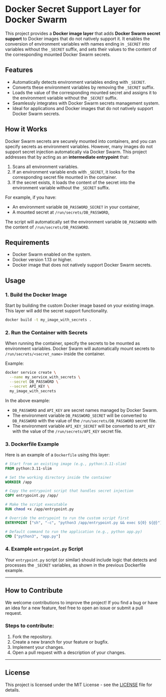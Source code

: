 # Docker Secret Support Layer for Docker Swarm

This project provides a **Docker image layer** that adds **Docker Swarm secret support** to Docker images that do not natively support it. It enables the conversion of environment variables with names ending in `_SECRET` into variables without the `_SECRET` suffix, and sets their values to the content of the corresponding mounted Docker Swarm secrets.

## Features

- Automatically detects environment variables ending with `_SECRET`.
- Converts these environment variables by removing the `_SECRET` suffix.
- Loads the value of the corresponding mounted secret and assigns it to the environment variable without the `_SECRET` suffix.
- Seamlessly integrates with Docker Swarm secrets management system.
- Ideal for applications and Docker images that do not natively support Docker Swarm secrets.

## How it Works

Docker Swarm secrets are securely mounted into containers, and you can specify secrets as environment variables. However, many images do not support secret injection automatically via Docker Swarm. This project addresses that by acting as an **intermediate entrypoint** that:
1. Scans all environment variables.
2. If an environment variable ends with `_SECRET`, it looks for the corresponding secret file mounted in the container.
3. If the secret exists, it loads the content of the secret into the environment variable without the `_SECRET` suffix.

For example, if you have:
- An environment variable `DB_PASSWORD_SECRET` in your container,
- A mounted secret at `/run/secrets/DB_PASSWORD`,

The script will automatically set the environment variable `DB_PASSWORD` with the content of `/run/secrets/DB_PASSWORD`.

## Requirements

- Docker Swarm enabled on the system.
- Docker version 1.13 or higher.
- Docker image that does not natively support Docker Swarm secrets.

## Usage

### 1. Build the Docker Image

Start by building the custom Docker image based on your existing image. This layer will add the secret support functionality.

```bash
docker build -t my_image_with_secrets .
```

### 2. Run the Container with Secrets

When running the container, specify the secrets to be mounted as environment variables. Docker Swarm will automatically mount secrets to `/run/secrets/<secret_name>` inside the container.

Example:

```bash
docker service create \
  --name my_service_with_secrets \
  --secret DB_PASSWORD \
  --secret API_KEY \
  my_image_with_secrets
```

In the above example:
- `DB_PASSWORD` and `API_KEY` are secret names managed by Docker Swarm.
- The environment variable `DB_PASSWORD_SECRET` will be converted to `DB_PASSWORD` with the value of the `/run/secrets/DB_PASSWORD` secret file.
- The environment variable `API_KEY_SECRET` will be converted to `API_KEY` with the value of the `/run/secrets/API_KEY` secret file.

### 3. Dockerfile Example

Here is an example of a `Dockerfile` using this layer:

```dockerfile
# Start from an existing image (e.g., python:3.11-slim)
FROM python:3.11-slim

# Set the working directory inside the container
WORKDIR /app

# Copy the entrypoint script that handles secret injection
COPY entrypoint.py /app/

# Make the script executable
RUN chmod +x /app/entrypoint.py

# Override the entrypoint to run the custom script first
ENTRYPOINT ["sh", "-c", "python3 /app/entrypoint.py && exec ${0} ${@}"]

# Default command to run the application (e.g., python app.py)
CMD ["python3", "app.py"]
```

### 4. Example `entrypoint.py` Script

Your `entrypoint.py` script (or similar) should include logic that detects and processes the `_SECRET` variables, as shown in the previous Dockerfile example.

---

## How to Contribute

We welcome contributions to improve the project! If you find a bug or have an idea for a new feature, feel free to open an issue or submit a pull request.

### Steps to contribute:
1. Fork the repository.
2. Create a new branch for your feature or bugfix.
3. Implement your changes.
4. Open a pull request with a description of your changes.

---

## License

This project is licensed under the MIT License - see the [LICENSE](LICENSE) file for details.

